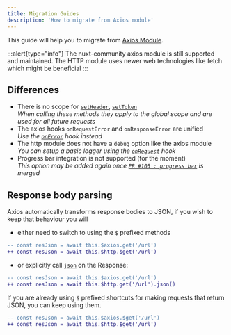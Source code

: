```yaml
---
title: Migration Guides
description: 'How to migrate from Axios module'
---
```


This guide will help you to migrate from [Axios Module](https://github.com/nuxt-community/axios-module).

:::alert{type="info"}
The nuxt-community axios module is still supported and maintained. The HTTP module uses newer web technologies like fetch which might be beneficial
:::

## Differences

- There is no scope for [`setHeader`](/helpers#setheader), [`setToken`](/helpers#settoken)<br/>
_When calling these methods they apply to the global scope and are used for all future requests_
- The axios hooks `onRequestError` and `onResponseError` are unified<br/>
_Use the [`onError`](/hooks#onerror) hook instead_
- The http module does not have a `debug` option like the axios module<br/>
_You can setup a basic logger using the [`onRequest`](/hooks#onrequest) hook_
- Progress bar integration is not supported (for the moment)<br/>
_This option may be added again once [`PR #105 : progress bar`](https://github.com/nuxt/http/pull/105) is merged_

## Response body parsing

Axios automatically transforms response bodies to JSON, if you wish to keep that behaviour you will 

- either need to switch to using the `$` prefixed methods 

```diff
-- const resJson = await this.$axios.get('/url')
++ const resJson = await this.$http.$get('/url')
```

- or explicitly call [`json`](https://developer.mozilla.org/en-US/docs/Web/API/Body/json) on the Response:

```diff
-- const resJson = await this.$axios.get('/url')
++ const resJson = await this.$http.get('/url').json()
```

If you are already using `$` prefixed shortcuts for making requests that return JSON, you can keep using them.

```diff
-- const resJson = await this.$axios.$get('/url')
++ const resJson = await this.$http.$get('/url')
```

